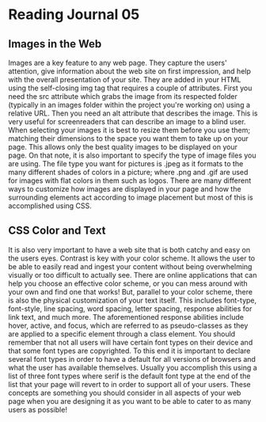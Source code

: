 # Reading Journal 05

## Images in the Web

Images are a key feature to any web page. They capture the users' attention, give information about the web site on first impression, and help with the overall presentation of your site. They are added in your HTML using the self-closing img tag that requires a couple of attributes. First you need the src attribute which grabs the image from its respected folder (typically in an images folder within the project you're working on) using a relative URL. Then you need an alt attribute that describes the image. This is very useful for screenreaders that can describe an image to a blind user. When selecting your images it is best to resize them before you use them; matching their dimensions to the space you want them to take up on your page. This allows only the best quality images to be displayed on your page. On that note, it is also important to specify the type of image files you are using. The file type you want for pictures is .jpeg as it formats to the many different shades of colors in a picture; where .png and .gif are used for images with flat colors in them such as logos. There are many different ways to customize how images are displayed in your page and how the surrounding elements act according to image placement but most of this is accomplished using CSS.

## CSS Color and Text

It is also very important to have a web site that is both catchy and easy on the users eyes. Contrast is key with your color scheme. It allows the user to be able to easily read and ingest your content without being overwhelming visually or too difficult to actually see. There are online applications that can help you choose an effective color scheme, or you can mess around with your own and find one that works! But, parallel to your color scheme, there is also the physical customization of your text itself. This includes font-type, font-style, line spacing, word spacing, letter spacing, response abilities for link text, and much more. The aforementioned response abilities include hover, active, and focus, which are referred to as pseudo-classes as they are applied to a specific element through a class element. You should remember that not all users will have certain font types on their device and that some font types are copyrighted. To this end it is important to declare several font types in order to have a default for all versions of browsers and what the user has available themselves. Usually you accomplish this using a list of three font types where serif is the default font type at the end of the list that your page will revert to in order to support all of your users. These concepts are something you should consider in all aspects of your web page when you are designing it as you want to be able to cater to as many users as possible!
